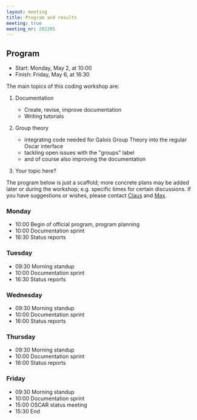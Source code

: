 ```yaml
---
layout: meeting
title: Program and results
meeting: true
meeting_nr: 202205
---
```


## Program
* Start: Monday, May 2, at 10:00
* Finish: Friday, May 6, at 16:30

The main topics of this coding workshop are:

1. Documentation
   - Create, revise, improve documentation
   - Writing tutorials

2. Group theory
   - integrating code needed for Galois Group Theory into the regular
     Oscar interface
   - tackling open issues with the "groups" label
   - and of course also improving the documentation

3. Your topic here?


The program below is just a scaffold; more concrete plans
may be added later or during the workshop; e.g. specific times for certain discussions.
If you have suggestions or wishes, please contact [Claus](mailto:fieker@mathematik.uni-kl.de)
and [Max](mailto:horn@mathematik.uni-kl.de).


### Monday

- 10:00 Begin of official program, program planning
- 10:00 Documentation sprint
- 16:30 Status reports

### Tuesday

- 09:30 Morning standup
- 10:00 Documentation sprint
- 16:30 Status reports

### Wednesday

- 09:30 Morning standup
- 10:00 Documentation sprint
- 16:00 Status reports

### Thursday

- 09:30 Morning standup
- 10:00 Documentation sprint
- 16:00 Status reports

### Friday

- 09:30 Morning standup
- 10:00 Documentation sprint
- 15:00 OSCAR status meeting
- 15:30 End
